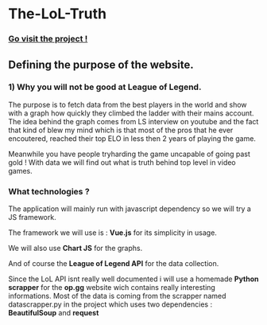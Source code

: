 # The-LoL-Truth
### [Go visit the project !](https://www.lolbasedondata.com)
## Defining the purpose of the website.

### 1) Why you will not be good at League of Legend.
The purpose is to fetch data from the best players in the world and show with a graph how quickly they climbed the ladder with their mains account.
The idea behind the graph comes from LS interview on youtube and the fact that kind of blew my mind which is that most of the pros that he ever encoutered, reached their top ELO in less then 2 years of playing the game.

Meanwhile you have people tryharding the game uncapable of going past gold ! With data we will find out what is truth behind top level in video games.

### What technologies ?

The application will mainly run with javascript dependency so we will try a JS framework.

The framework we will use is : **Vue.js** for its simplicity in usage.

We will also use **Chart JS** for the graphs.

And of course the **League of Legend API** for the data collection.

Since the LoL API isnt really well documented i will use a homemade **Python scrapper** for the **op.gg** website wich contains really interesting informations.
Most of the data is coming from the scrapper named datascrapper.py in the project which uses two dependencies :
**BeautifulSoup**
and
**request**

